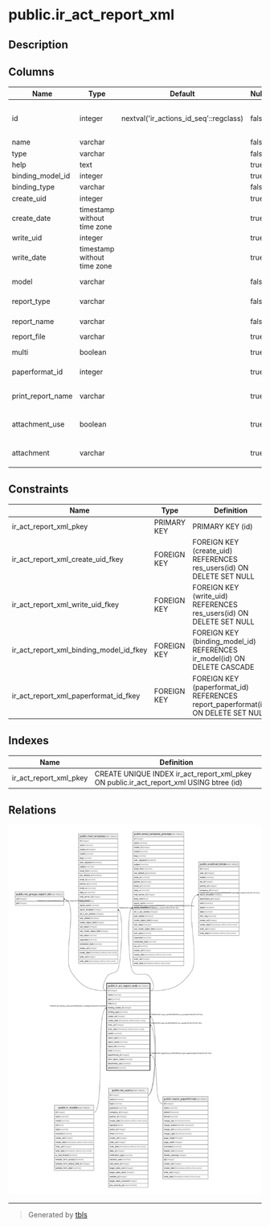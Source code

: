 # public.ir_act_report_xml

## Description

## Columns

| Name | Type | Default | Nullable | Children | Parents | Comment |
| ---- | ---- | ------- | -------- | -------- | ------- | ------- |
| id | integer | nextval('ir_actions_id_seq'::regclass) | false | [public.res_groups_report_rel](public.res_groups_report_rel.md) [public.mail_template](public.mail_template.md) [public.email_template_preview](public.email_template_preview.md) [public.snailmail_letter](public.snailmail_letter.md) |  |  |
| name | varchar |  | false |  |  |  |
| type | varchar |  | false |  |  |  |
| help | text |  | true |  |  |  |
| binding_model_id | integer |  | true |  | [public.ir_model](public.ir_model.md) |  |
| binding_type | varchar |  | false |  |  |  |
| create_uid | integer |  | true |  | [public.res_users](public.res_users.md) |  |
| create_date | timestamp without time zone |  | true |  |  |  |
| write_uid | integer |  | true |  | [public.res_users](public.res_users.md) |  |
| write_date | timestamp without time zone |  | true |  |  |  |
| model | varchar |  | false |  |  | Model Name |
| report_type | varchar |  | false |  |  | Report Type |
| report_name | varchar |  | false |  |  | Template Name |
| report_file | varchar |  | true |  |  | Report File |
| multi | boolean |  | true |  |  | On Multiple Doc. |
| paperformat_id | integer |  | true |  | [public.report_paperformat](public.report_paperformat.md) | Paper Format |
| print_report_name | varchar |  | true |  |  | Printed Report Name |
| attachment_use | boolean |  | true |  |  | Reload from Attachment |
| attachment | varchar |  | true |  |  | Save as Attachment Prefix |

## Constraints

| Name | Type | Definition |
| ---- | ---- | ---------- |
| ir_act_report_xml_pkey | PRIMARY KEY | PRIMARY KEY (id) |
| ir_act_report_xml_create_uid_fkey | FOREIGN KEY | FOREIGN KEY (create_uid) REFERENCES res_users(id) ON DELETE SET NULL |
| ir_act_report_xml_write_uid_fkey | FOREIGN KEY | FOREIGN KEY (write_uid) REFERENCES res_users(id) ON DELETE SET NULL |
| ir_act_report_xml_binding_model_id_fkey | FOREIGN KEY | FOREIGN KEY (binding_model_id) REFERENCES ir_model(id) ON DELETE CASCADE |
| ir_act_report_xml_paperformat_id_fkey | FOREIGN KEY | FOREIGN KEY (paperformat_id) REFERENCES report_paperformat(id) ON DELETE SET NULL |

## Indexes

| Name | Definition |
| ---- | ---------- |
| ir_act_report_xml_pkey | CREATE UNIQUE INDEX ir_act_report_xml_pkey ON public.ir_act_report_xml USING btree (id) |

## Relations

![er](public.ir_act_report_xml.svg)

---

> Generated by [tbls](https://github.com/k1LoW/tbls)
